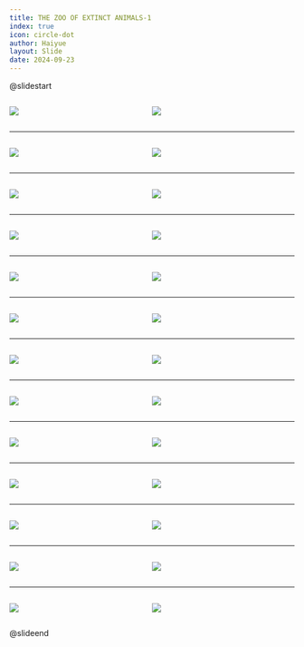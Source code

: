 ```yaml
---
title: THE ZOO OF EXTINCT ANIMALS-1
index: true
icon: circle-dot
author: Haiyue
layout: Slide
date: 2024-09-23
---
```

 
@slidestart

<div style="display:flex">
<div style="flex:1">

![](/reading/english/Level-Z/THE%20ZOO%20OF%20EXTINCT%20ANIMALS-1/001.webp)
</div>
<div style="flex:1">

![](/reading/english/Level-Z/THE%20ZOO%20OF%20EXTINCT%20ANIMALS-1/002.webp)
</div>
</div>

---

<div style="display:flex">
<div style="flex:1">

![](/reading/english/Level-Z/THE%20ZOO%20OF%20EXTINCT%20ANIMALS-1/003.webp)
</div>
<div style="flex:1">

![](/reading/english/Level-Z/THE%20ZOO%20OF%20EXTINCT%20ANIMALS-1/004.webp)
</div>
</div>

---

<div style="display:flex">
<div style="flex:1">

![](/reading/english/Level-Z/THE%20ZOO%20OF%20EXTINCT%20ANIMALS-1/005.webp)
</div>
<div style="flex:1">

![](/reading/english/Level-Z/THE%20ZOO%20OF%20EXTINCT%20ANIMALS-1/006.webp)
</div>
</div>

---

<div style="display:flex">
<div style="flex:1">

![](/reading/english/Level-Z/THE%20ZOO%20OF%20EXTINCT%20ANIMALS-1/007.webp)
</div>
<div style="flex:1">

![](/reading/english/Level-Z/THE%20ZOO%20OF%20EXTINCT%20ANIMALS-1/008.webp)
</div>
</div>

---

<div style="display:flex">
<div style="flex:1">

![](/reading/english/Level-Z/THE%20ZOO%20OF%20EXTINCT%20ANIMALS-1/009.webp)
</div>
<div style="flex:1">

![](/reading/english/Level-Z/THE%20ZOO%20OF%20EXTINCT%20ANIMALS-1/010.webp)
</div>
</div>

---

<div style="display:flex">
<div style="flex:1">

![](/reading/english/Level-Z/THE%20ZOO%20OF%20EXTINCT%20ANIMALS-1/011.webp)
</div>
<div style="flex:1">

![](/reading/english/Level-Z/THE%20ZOO%20OF%20EXTINCT%20ANIMALS-1/012.webp)
</div>
</div>

---

<div style="display:flex">
<div style="flex:1">

![](/reading/english/Level-Z/THE%20ZOO%20OF%20EXTINCT%20ANIMALS-1/013.webp)
</div>
<div style="flex:1">

![](/reading/english/Level-Z/THE%20ZOO%20OF%20EXTINCT%20ANIMALS-1/014.webp)
</div>
</div>

---

<div style="display:flex">
<div style="flex:1">

![](/reading/english/Level-Z/THE%20ZOO%20OF%20EXTINCT%20ANIMALS-1/015.webp)
</div>
<div style="flex:1">

![](/reading/english/Level-Z/THE%20ZOO%20OF%20EXTINCT%20ANIMALS-1/016.webp)
</div>
</div>

---

<div style="display:flex">
<div style="flex:1">

![](/reading/english/Level-Z/THE%20ZOO%20OF%20EXTINCT%20ANIMALS-1/017.webp)
</div>
<div style="flex:1">

![](/reading/english/Level-Z/THE%20ZOO%20OF%20EXTINCT%20ANIMALS-1/018.webp)
</div>
</div>

---

<div style="display:flex">
<div style="flex:1">

![](/reading/english/Level-Z/THE%20ZOO%20OF%20EXTINCT%20ANIMALS-1/019.webp)
</div>
<div style="flex:1">

![](/reading/english/Level-Z/THE%20ZOO%20OF%20EXTINCT%20ANIMALS-1/020.webp)
</div>
</div>

---

<div style="display:flex">
<div style="flex:1">

![](/reading/english/Level-Z/THE%20ZOO%20OF%20EXTINCT%20ANIMALS-1/021.webp)
</div>
<div style="flex:1">

![](/reading/english/Level-Z/THE%20ZOO%20OF%20EXTINCT%20ANIMALS-1/022.webp)
</div>
</div>

---

<div style="display:flex">
<div style="flex:1">

![](/reading/english/Level-Z/THE%20ZOO%20OF%20EXTINCT%20ANIMALS-1/023.webp)
</div>
<div style="flex:1">

![](/reading/english/Level-Z/THE%20ZOO%20OF%20EXTINCT%20ANIMALS-1/024.webp)
</div>
</div>

---

<div style="display:flex">
<div style="flex:1">

![](/reading/english/Level-Z/THE%20ZOO%20OF%20EXTINCT%20ANIMALS-1/025.webp)
</div>
<div style="flex:1">

![](/reading/english/Level-Z/THE%20ZOO%20OF%20EXTINCT%20ANIMALS-1/026.webp)
</div>
</div>

@slideend